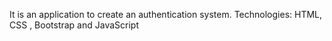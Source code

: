 It is an application to create an authentication system.
Technologies: HTML, CSS , Bootstrap and JavaScript
